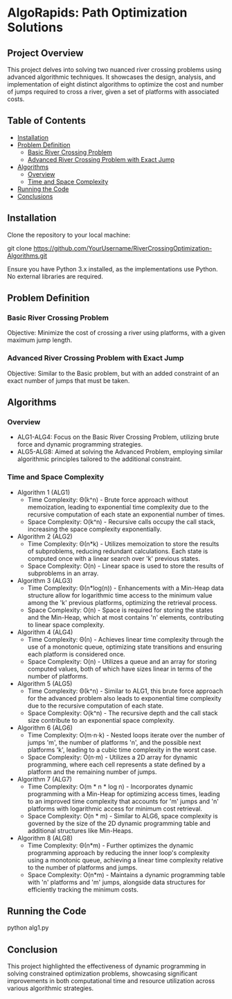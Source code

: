 # AlgoRapids: Path Optimization Solutions

## Project Overview
This project delves into solving two nuanced river crossing problems using advanced algorithmic techniques. It showcases the design, analysis, and implementation of eight distinct algorithms to optimize the cost and number of jumps required to cross a river, given a set of platforms with associated costs.

## Table of Contents
- [Installation](#installation)
- [Problem Definition](#problem-definition)
  - [Basic River Crossing Problem](#basic-river-crossing-problem)
  - [Advanced River Crossing Problem with Exact Jump](#advanced-river-crossing-problem-with-exact-jump)
- [Algorithms](#algorithms)
  - [Overview](#overview)
  - [Time and Space Complexity](#time-and-space-complexity)
- [Running the Code](#running-the-code)
- [Conclusions](#conclusions)

## Installation
Clone the repository to your local machine:

git clone https://github.com/YourUsername/RiverCrossingOptimization-Algorithms.git

Ensure you have Python 3.x installed, as the implementations use Python. No external libraries are required.

## Problem Definition

### Basic River Crossing Problem
Objective: Minimize the cost of crossing a river using platforms, with a given maximum jump length.

### Advanced River Crossing Problem with Exact Jump
Objective: Similar to the Basic problem, but with an added constraint of an exact number of jumps that must be taken.

## Algorithms

### Overview
- ALG1-ALG4: Focus on the Basic River Crossing Problem, utilizing brute force and dynamic programming strategies.
- ALG5-ALG8: Aimed at solving the Advanced Problem, employing similar algorithmic principles tailored to the additional constraint.

### Time and Space Complexity
- Algorithm 1 (ALG1)
  - Time Complexity: Θ(k^n) - Brute force approach without memoization, leading to exponential time complexity due to the recursive computation of each state an exponential number of times.
  - Space Complexity: O(k^n) - Recursive calls occupy the call stack, increasing the space complexity exponentially.
- Algorithm 2 (ALG2)
  - Time Complexity: Θ(n*k) - Utilizes memoization to store the results of subproblems, reducing redundant calculations. Each state is computed once with a linear search over 'k' previous states.
  - Space Complexity: O(n) - Linear space is used to store the results of subproblems in an array.
- Algorithm 3 (ALG3)
  - Time Complexity: Θ(n*log(n)) - Enhancements with a Min-Heap data structure allow for logarithmic time access to the minimum value among the 'k' previous platforms, optimizing the retrieval process.
  - Space Complexity: O(n) - Space is required for storing the states and the Min-Heap, which at most contains 'n' elements, contributing to linear space complexity.
- Algorithm 4 (ALG4)
  - Time Complexity: Θ(n) - Achieves linear time complexity through the use of a monotonic queue, optimizing state transitions and ensuring each platform is considered once.
  - Space Complexity: O(n) - Utilizes a queue and an array for storing computed values, both of which have sizes linear in terms of the number of platforms.
- Algorithm 5 (ALG5)
  - Time Complexity: Θ(k^n) - Similar to ALG1, this brute force approach for the advanced problem also leads to exponential time complexity due to the recursive computation of each state.
  - Space Complexity: O(k^n) - The recursive depth and the call stack size contribute to an exponential space complexity.
- Algorithm 6 (ALG6)
  - Time Complexity: O(m⋅n⋅k) - Nested loops iterate over the number of jumps 'm', the number of platforms 'n', and the possible next platforms 'k', leading to a cubic time complexity in the worst case.
  - Space Complexity: O(n⋅m) - Utilizes a 2D array for dynamic programming, where each cell represents a state defined by a platform and the remaining number of jumps.
- Algorithm 7 (ALG7)
  - Time Complexity: O(m * n * log n) - Incorporates dynamic programming with a Min-Heap for optimizing access times, leading to an improved time complexity that accounts for 'm' jumps and 'n' platforms with logarithmic access for minimum cost retrieval.
  - Space Complexity: O(n * m) - Similar to ALG6, space complexity is governed by the size of the 2D dynamic programming table and additional structures like Min-Heaps.
- Algorithm 8 (ALG8)
  - Time Complexity: Θ(n*m) - Further optimizes the dynamic programming approach by reducing the inner loop's complexity using a monotonic queue, achieving a linear time complexity relative to the number of platforms and jumps.
  - Space Complexity: O(n*m) - Maintains a dynamic programming table with 'n' platforms and 'm' jumps, alongside data structures for efficiently tracking the minimum costs.

## Running the Code
python alg1.py

## Conclusion
This project highlighted the effectiveness of dynamic programming in solving constrained optimization problems, showcasing significant improvements in both computational time and resource utilization across various algorithmic strategies.
